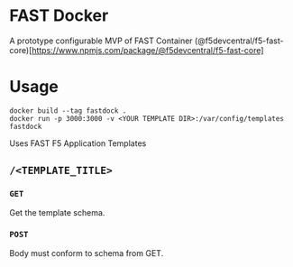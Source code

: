 # FAST Docker

A prototype configurable MVP of FAST Container (@f5devcentral/f5-fast-core)[https://www.npmjs.com/package/@f5devcentral/f5-fast-core]

# Usage

```
docker build --tag fastdock .
docker run -p 3000:3000 -v <YOUR TEMPLATE DIR>:/var/config/templates fastdock
```

Uses FAST F5 Application Templates

## `/<TEMPLATE_TITLE>`

### `GET`

Get the template schema.

### `POST`

Body must conform to schema from GET.
